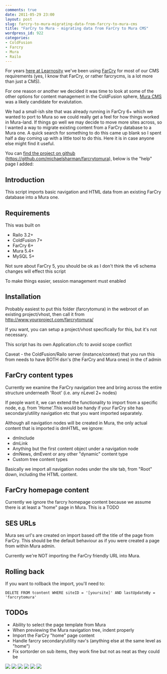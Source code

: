 ```yaml
---
comments: true
date: 2011-05-29 23:00
layout: post
slug: farcry-to-mura-migrating-data-from-farcry-to-mura-cms
title: "FarCry to Mura - migrating data from FarCry to Mura CMS"
wordpress_id: 922
categories:
- ColdFusion
- Farcry
- Mura
- Railo
---
```


For years [here at Learnosity](http://www.learnosity.com/) we've been using [FarCry](http://www.farcrycore.org/) for most of our CMS requirements (yes, I know that FarCry, or rather farcrycms, is a lot more than just a CMS).

For one reason or another we decided it was time to look at some of the other options for content management in the ColdFusion sphere, [Mura CMS](http://www.getmura.com/) was a likely candidate for evalutation.

We had a small-ish site that was already running in FarCry 6+ which we wanted to port to Mura so we could really get a feel for how things worked in Mura-land. If things go well we may decide to move more sites across, so I wanted a way to migrate existing content from a FarCry database to a Mura one. A quick search for something to do this came up blank so I spent half a day coming up with a little tool to do this. Here it is in case anyone else might find it useful.

You can [find the project on github](https://github.com/michaelsharman/farcrytomura) (https://github.com/michaelsharman/farcrytomura), below is the "help" page I added:

## Introduction

This script imports basic navigation and HTML data from an existing FarCry database into a Mura one.

## Requirements

This was built on

* Railo 3.2+
* ColdFusion 7+
* FarCry 6+
* Mura 5.4+
* MySQL 5+

Not sure about FarCry 5, you should be ok as I don't think the v6 schema changes will effect this script

To make things easier, session management must enabled

## Installation


Probably easiest to put this folder (farcrytomura) in the webroot of an existing project/vhost, then call it from http://www.yourproject.com/farcrytomura/

If you want, you can setup a project/vhost specifically for this, but it's not necessary.

This script has its own Application.cfc to avoid scope conflict

Caveat - the ColdFusion/Railo server (instance/context) that you run this from needs to have BOTH dsn's (the FarCry and Mura ones) in the cf admin

## FarCry content types

Currently we examine the FarCry navigation tree and bring across the entire structure underneath 'Root' (i.e. any nLevel 2+ nodes)

If people want it, we can extend the functionality to import from a specific node, e.g. from 'Home'.This would be handy	if your FarCry site has secondary/utility navigation etc that you want imported separately.

Although all navigation nodes will be created in Mura, the only actual content that is imported is dmHTML, we ignore:

* dmInclude
* dmLink
* Anything but the first content object under a navigation node
* dmNews, dmEvent or any other "dynamic" content type
* Custom tree content types

Basically we import all navigation nodes under the site tab, from "Root" down, including the HTML content.

## FarCry homepage content

Currently we ignore the farcry homepage content because we assume there is at least a "home" page in Mura. This is a TODO

## SES URLs

Mura ses url's are created on import based off the title of the page from FarCry. This should be the default behaviour as if you were created a page from within Mura admin.

Currently we're NOT importing the FarCry friendly URL into Mura.

## Rolling back

If you want to rollback the import, you'll need to:

    DELETE FROM tcontent WHERE siteID = '[yoursite]' AND lastUpdateBy = 'farcrytomura'

## TODOs

* Ability to select the page template from Mura
* When previewing the Mura navigation tree, indent properly
* Import the FarCry "home" page content
* Handle farcry secondary/utility nav's (anything else at the same level as "home")
* Fix sortorder on sub items, they work fine but not as neat as they could be


![](/images/uploads/2011/05/farcrytomura_setdns.png)
![](/images/uploads/2011/05/farcrytomura_setmurasiteid.png)
![](/images/uploads/2011/05/farcrytomura_checkfarcry.png)
![](/images/uploads/2011/05/farcrytomura_checkmura.png)
![](/images/uploads/2011/05/farcrytomura_domigration.png)
![](/images/uploads/2011/05/farcrytomura_help.png)
